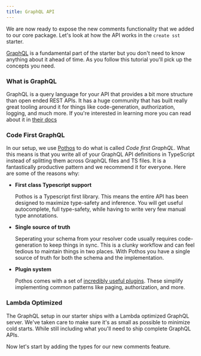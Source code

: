 ```yaml
---
title: GraphQL API
---
```


We are now ready to expose the new comments functionality that we added to our core package. Let's look at how the API works in the `create sst` starter.

[GraphQL](https://graphql.org) is a fundamental part of the starter but you don't need to know anything about it ahead of time. As you follow this tutorial you'll pick up the concepts you need.

### What is GraphQL

GraphQL is a query language for your API that provides a bit more structure than open ended REST APIs. It has a huge community that has built really great tooling around it for things like code-generation, authorization, logging, and much more. If you're interested in learning more you can read about it in [their docs](https://graphql.org/learn/)

### Code First GraphQL

In our setup, we use [Pothos](https://pothos-graphql.dev/) to do what is called _Code first GraphQL_. What this means is that you write all of your GraphQL API definitions in TypeScript instead of splitting them across GraphQL files and TS files. It is a fantastically productive pattern and we recommend it for everyone. Here are some of the reasons why:

- **First class Typescript support**

  Pothos is a Typescript first library. This means the entire API has been designed to maximize type-safety and inference. You will get useful autocomplete, full type-safety, while having to write very few manual type annotations.

- **Single source of truth**

  Seperating your schema from your resolver code usually requires code-generation to keep things in sync. This is a clunky workflow and can feel tedious to maintain things in two places. With Pothos you have a single source of truth for both the schema and the implementation.

- **Plugin system**

  Pothos comes with a set of [incredibly useful plugins](https://pothos-graphql.dev/docs/plugins). These simplify implementing common patterns like paging, authorization, and more.

### Lambda Optimized

The GraphQL setup in our starter ships with a Lambda optimized GraphQL server. We've taken care to make sure it's as small as possible to minimize cold starts. While still including what you'll need to ship complete GraphQL APIs. 

Now let's start by adding the types for our new comments feature.
